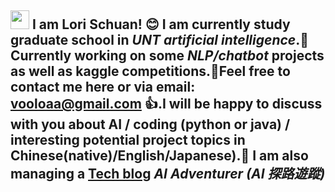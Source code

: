 
## <img src="https://raw.githubusercontent.com/MartinHeinz/MartinHeinz/master/wave.gif" width="30px"> I am Lori Schuan! :blush: I am currently study graduate school in *UNT artificial intelligence*.:green_heart: Currently working on some *NLP/chatbot* projects as well as kaggle competitions.:file_folder:Feel free to contact me here or via email: vooloaa@gmail.com :+1:.I will be happy to discuss with you about AI / coding (python or java) / interesting potential project topics in Chinese(native)/English/Japanese).:open_hands: I am also managing a [Tech blog](https://www.timelog.to/user?id=16877187) *AI Adventurer (AI 探路遊蹤)* 

